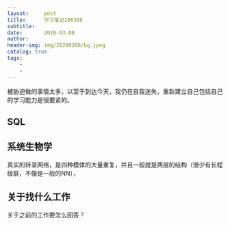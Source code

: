 ```yaml
---
layout:     post
title:      学习笔记200308
subtitle:   
date:       2020-03-08
author:     
header-img: img/20200308/bg.jpeg
catalog: true
tags:
    - 
    - 
---
```

被胁迫做的事情太多，以至于到达今天，我仍在自我迷失，重新建立自己包括自己的学习能力是很要紧的。
## SQL





## 系统生物学
真实的转录网络，是四种模体的大量重复，并且一般就是两层的结构（很少有长程级联，不像是一般的NN），
## 关于找什么工作
关于之前的工作要怎么回答？

